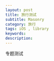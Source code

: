 ```yaml
---
layout: post
title: 旅行测试
subtitle: Masonry
category: 旅行
tags: iOS , library
keywords: 
description:
---
```


专题测试
